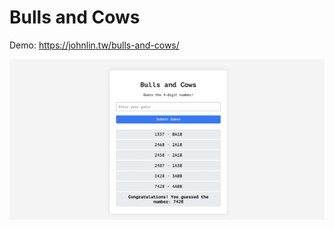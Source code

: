 # Bulls and Cows

Demo: https://johnlin.tw/bulls-and-cows/

![bulls-and-cows](./bulls-and-cows.png)
